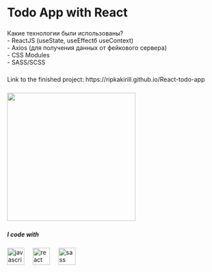 <h1 align="left">Todo App with React</h1>

###

<p align="left">Какие технологии были использованы?<br> - ReactJS (useState, useEffectб useContext)<br>- Axios (для получения данных от фейкового сервера)<br>- CSS Modules<br>- SASS/SCSS</p>

###

<p align="left">Link to the finished project: https://ripkakirill.github.io/React-todo-app</p>

###

<div align="left">
  <img height="300" src="https://i.postimg.cc/WbfVhmVR/image.png"  />
</div>

###

<h5 align="left">I code with</h5>

###

<div align="left">
  <img src="https://cdn.jsdelivr.net/gh/devicons/devicon/icons/javascript/javascript-original.svg" height="40" alt="javascript logo"  />
  <img width="12" />
  <img src="https://cdn.jsdelivr.net/gh/devicons/devicon/icons/react/react-original.svg" height="40" alt="react logo"  />
  <img width="12" />
  <img src="https://cdn.jsdelivr.net/gh/devicons/devicon/icons/sass/sass-original.svg" height="40" alt="sass logo"  />
</div>

###
